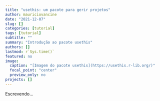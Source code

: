 ```yaml
---
title: "usethis: um pacote para gerir projetos"
author: mauriciovancine
date: "2021-12-07"
slug: []
categories: [tutorial]
tags: [tutorial]
subtitle: ""
summary: "Introdução ao pacote usethis"
authors: []
lastmod: r`Sys.time()`
featured: no
image:
  caption: "[Imagem do pacote usethis](https://usethis.r-lib.org/)"
  focal_point: "center"
  preview_only: no
projects: []
---
```


Escrevendo...
